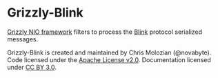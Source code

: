 Grizzly-Blink
=============

[Grizzly NIO framework](http://grizzly.java.net/) filters to process the
 [Blink](http://blinkprotocol.org/) protocol serialized messages.

Grizzly-Blink is created and maintained by Chris Molozian (@novabyte).
<br/>
Code licensed under the [Apache License v2.0](http://www.apache.org/licenses/LICENSE-2.0).
 Documentation licensed under [CC BY 3.0](http://creativecommons.org/licenses/by/3.0/).
